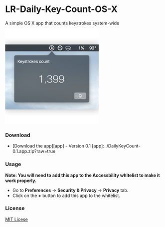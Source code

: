 # LR-Daily-Key-Count-OS-X
A simple OS X app that counts keystrokes system-wide

<img src="./screenshot.png" width="300px"/>

### Download
* [Download the app][app] - Version 0.1
[app]: ./DailyKeyCount-0.1.app.zip?raw=true

### Usage
__Note: You will need to add this app to the Accessbility whitelist to make it work properly.__
* Go to __Preferences__ -> __Security & Privacy__ -> __Privacy__ tab.
* Click on the __+__ button to add this app to the whitelist.

### License
[MIT Licese][license]

[license]: ./LICENSE
